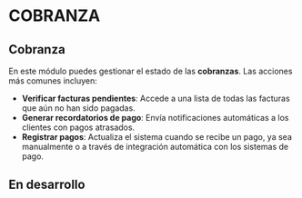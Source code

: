 # COBRANZA


## Cobranza

En este módulo puedes gestionar el estado de las **cobranzas**. Las acciones más comunes incluyen:

- **Verificar facturas pendientes**: Accede a una lista de todas las facturas que aún no han sido pagadas.
- **Generar recordatorios de pago**: Envía notificaciones automáticas a los clientes con pagos atrasados.
- **Registrar pagos**: Actualiza el sistema cuando se recibe un pago, ya sea manualmente o a través de integración automática con los sistemas de pago.


## En desarrollo